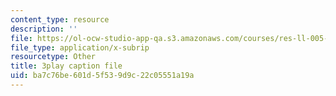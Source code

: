 ```yaml
---
content_type: resource
description: ''
file: https://ol-ocw-studio-app-qa.s3.amazonaws.com/courses/res-ll-005-mathematics-of-big-data-and-machine-learning-january-iap-2020/ba7c76be601d5f539d9c22c05551a19a_moJ7TQb5Fuk.vtt
file_type: application/x-subrip
resourcetype: Other
title: 3play caption file
uid: ba7c76be-601d-5f53-9d9c-22c05551a19a
---
```

